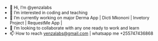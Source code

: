 - 👋 Hi, I’m @yenzalabs
- 👀 I’m interested in coding and teaching
- 🌱 I’m currently working on major Derma App | Dicti Mkononi | Invetory Project | RequestMe App | 
- 💞️ I’m looking to collaborate with any one ready to work and learn
- 📫 How to reach yenzalabs@gmail.com | whatsapp me +255747436868

<!---
yenzalabs/yenzalabs is a ✨ special ✨ repository because its `README.md` (this file) appears on your GitHub profile.
You can click the Preview link to take a look at your changes.
--->
